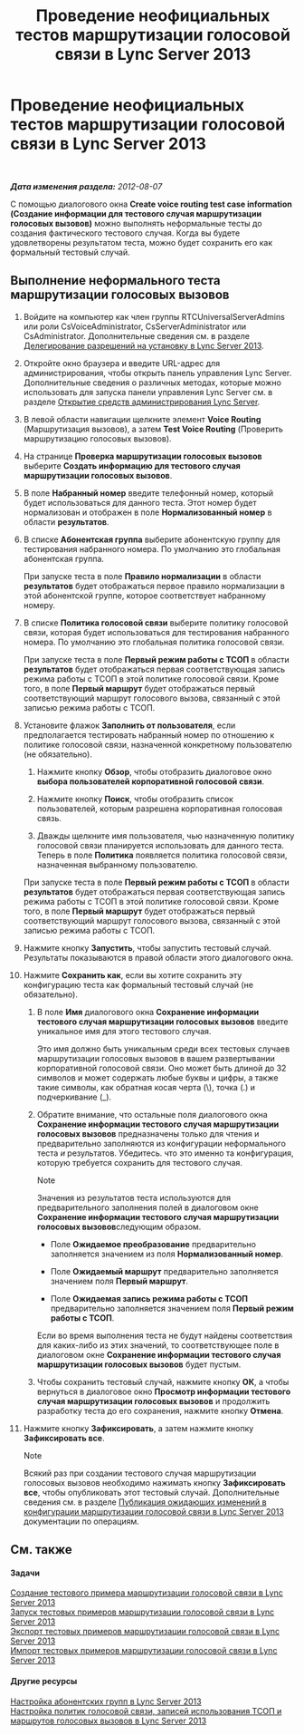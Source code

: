 ﻿---
title: Проведение неофициальных тестов маршрутизации голосовой связи в Lync Server 2013
TOCTitle: Проведение неофициальных тестов маршрутизации голосовой связи в Lync Server 2013
ms:assetid: ea0e6059-bf04-4b03-b6d3-8f5534b731e2
ms:mtpsurl: https://technet.microsoft.com/ru-ru/library/Gg399049(v=OCS.15)
ms:contentKeyID: 49311543
ms.date: 05/19/2016
mtps_version: v=OCS.15
ms.translationtype: HT
---

# Проведение неофициальных тестов маршрутизации голосовой связи в Lync Server 2013

 

_**Дата изменения раздела:** 2012-08-07_

С помощью диалогового окна **Create voice routing test case information (Создание информации для тестового случая маршрутизации голосовых вызовов)** можно выполнять неформальные тесты до создания фактического тестового случая. Когда вы будете удовлетворены результатом теста, можно будет сохранить его как формальный тестовый случай.

## Выполнение неформального теста маршрутизации голосовых вызовов

1.  Войдите на компьютер как член группы RTCUniversalServerAdmins или роли CsVoiceAdministrator, CsServerAdministrator или CsAdministrator. Дополнительные сведения см. в разделе [Делегирование разрешений на установку в Lync Server 2013](lync-server-2013-delegate-setup-permissions.md).

2.  Откройте окно браузера и введите URL-адрес для администрирования, чтобы открыть панель управления Lync Server. Дополнительные сведения о различных методах, которые можно использовать для запуска панели управления Lync Server см. в разделе [Открытие средств администрирования Lync Server](lync-server-2013-open-lync-server-administrative-tools.md).

3.  В левой области навигации щелкните элемент **Voice Routing** (Маршрутизация вызовов), а затем **Test Voice Routing** (Проверить маршрутизацию голосовых вызовов).

4.  На странице **Проверка маршрутизации голосовых вызовов** выберите **Создать информацию для тестового случая маршрутизации голосовых вызовов**.

5.  В поле **Набранный номер** введите телефонный номер, который будет использоваться для данного теста. Этот номер будет нормализован и отображен в поле **Нормализованный номер** в области **результатов**.

6.  В списке **Абонентская группа** выберите абонентскую группу для тестирования набранного номера. По умолчанию это глобальная абонентская группа.
    
    При запуске теста в поле **Правило нормализации** в области **результатов** будет отображаться первое правило нормализации в этой абонентской группе, которое соответствует набранному номеру.

7.  В списке **Политика голосовой связи** выберите политику голосовой связи, которая будет использоваться для тестирования набранного номера. По умолчанию это глобальная политика голосовой связи.
    
    При запуске теста в поле **Первый режим работы с ТСОП** в области **результатов** будет отображаться первая соответствующая запись режима работы с ТСОП в этой политике голосовой связи. Кроме того, в поле **Первый маршрут** будет отображаться первый соответствующий маршрут голосового вызова, связанный с этой записью режима работы с ТСОП.

8.  Установите флажок **Заполнить от пользователя**, если предполагается тестировать набранный номер по отношению к политике голосовой связи, назначенной конкретному пользователю (не обязательно).
    
    1.  Нажмите кнопку **Обзор**, чтобы отобразить диалоговое окно **выбора пользователей корпоративной голосовой связи**.
    
    2.  Нажмите кнопку **Поиск**, чтобы отобразить список пользователей, которым разрешена корпоративная голосовая связь.
    
    3.  Дважды щелкните имя пользователя, чью назначенную политику голосовой связи планируется использовать для данного теста. Теперь в поле **Политика** появляется политика голосовой связи, назначенная выбранному пользователю.
    
    При запуске теста в поле **Первый режим работы с ТСОП** в области **результатов** будет отображаться первая соответствующая запись режима работы с ТСОП в этой политике голосовой связи. Кроме того, в поле **Первый маршрут** будет отображаться первый соответствующий маршрут голосового вызова, связанный с этой записью режима работы с ТСОП.

9.  Нажмите кнопку **Запустить**, чтобы запустить тестовый случай. Результаты показываются в правой области этого диалогового окна.

10. Нажмите **Сохранить как**, если вы хотите сохранить эту конфигурацию теста как формальный тестовый случай (не обязательно).
    
    1.  В поле **Имя** диалогового окна **Сохранение информации тестового случая маршрутизации голосовых вызовов** введите уникальное имя для этого тестового случая.
        
        Это имя должно быть уникальным среди всех тестовых случаев маршрутизации голосовых вызовов в вашем развертывании корпоративной голосовой связи. Оно может быть длиной до 32 символов и может содержать любые буквы и цифры, а также такие символы, как обратная косая черта (\\), точка (.) и подчеркивание (\_).
    
    2.  Обратите внимание, что остальные поля диалогового окна **Сохранение информации тестового случая маршрутизации голосовых вызовов** предназначены только для чтения и предварительно заполняются из конфигурации неформального теста *и* результатов. Убедитесь. что это именно та конфигурация, которую требуется сохранить для тестового случая.
        
        > [!NOTE]
        > Значения из результатов теста используются для предварительного заполнения полей в диалоговом окне <strong>Сохранение информации тестового случая маршрутизации голосовых вызовов</strong>следующим образом.        <ul> <li><p>Поле <strong>Ожидаемое преобразование</strong> предварительно заполняется значением из поля <strong>Нормализованный номер</strong>.</p></li><li><p>Поле <strong>Ожидаемый маршрут</strong> предварительно заполняется значением поля <strong>Первый маршрут</strong>.</p></li> <li><p>Поле <strong>Ожидаемая запись режима работы с ТСОП</strong> предварительно заполняется значением поля <strong>Первый режим работы с ТСОП</strong>.</p></li>        </ul>
        Если во время выполнения теста не будут найдены соответствия для каких-либо из этих значений, то соответствующее поле в диалоговом окне <strong>Сохранение информации тестового случая маршрутизации голосовых вызовов</strong> будет пустым.
    
    3.  Чтобы сохранить тестовый случай, нажмите кнопку **ОК**, а чтобы вернуться в диалоговое окно **Просмотр информации тестового случая маршрутизации голосовых вызовов** и продолжить разработку теста до его сохранения, нажмите кнопку **Отмена**.

11. Нажмите кнопку **Зафиксировать**, а затем нажмите кнопку **Зафиксировать все**.
    
    > [!NOTE]  
    > Всякий раз при создании тестового случая маршрутизации голосовых вызовов необходимо нажимать кнопку <strong>Зафиксировать все</strong>, чтобы опубликовать этот тестовый случай. Дополнительные сведения см. в разделе <a href="lync-server-2013-publish-pending-changes-to-the-voice-routing-configuration.md">Публикация ожидающих изменений в конфигурации маршрутизации голосовой связи в Lync Server 2013</a> документации по операциям.

## См. также

#### Задачи

[Создание тестового примера маршрутизации голосовой связи в Lync Server 2013](lync-server-2013-create-a-voice-routing-test-case.md)  
[Запуск тестовых примеров маршрутизации голосовой связи в Lync Server 2013](lync-server-2013-run-voice-routing-test-cases.md)  
[Экспорт тестовых примеров маршрутизации голосовой связи в Lync Server 2013](lync-server-2013-export-voice-routing-test-cases.md)  
[Импорт тестовых примеров маршрутизации голосовой связи в Lync Server 2013](lync-server-2013-import-voice-routing-test-cases.md)  

#### Другие ресурсы

[Настройка абонентских групп в Lync Server 2013](lync-server-2013-configuring-dial-plans.md)  
[Настройка политик голосовой связи, записей использования ТСОП и маршрутов голосовых вызовов в Lync Server 2013](lync-server-2013-configuring-voice-policies-pstn-usage-records-and-voice-routes.md)

